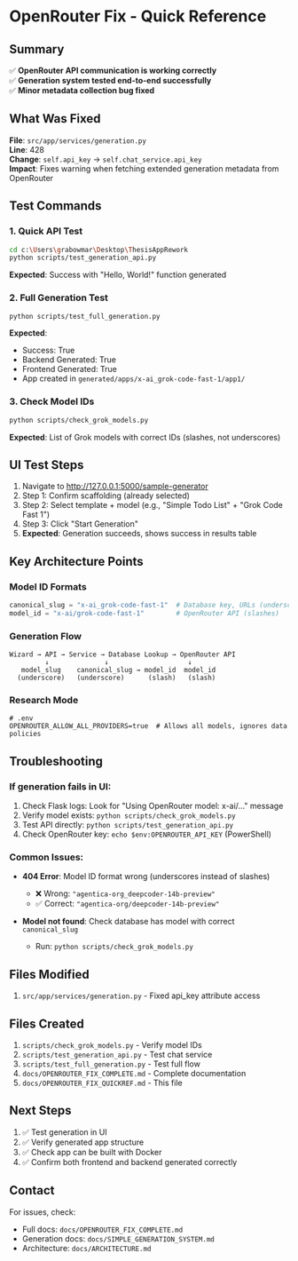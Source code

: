 # OpenRouter Fix - Quick Reference

## Summary
✅ **OpenRouter API communication is working correctly**  
✅ **Generation system tested end-to-end successfully**  
✅ **Minor metadata collection bug fixed**

## What Was Fixed
**File**: `src/app/services/generation.py`  
**Line**: 428  
**Change**: `self.api_key` → `self.chat_service.api_key`  
**Impact**: Fixes warning when fetching extended generation metadata from OpenRouter

## Test Commands

### 1. Quick API Test
```bash
cd c:\Users\grabowmar\Desktop\ThesisAppRework
python scripts/test_generation_api.py
```
**Expected**: Success with "Hello, World!" function generated

### 2. Full Generation Test
```bash
python scripts/test_full_generation.py
```
**Expected**: 
- Success: True
- Backend Generated: True
- Frontend Generated: True
- App created in `generated/apps/x-ai_grok-code-fast-1/app1/`

### 3. Check Model IDs
```bash
python scripts/check_grok_models.py
```
**Expected**: List of Grok models with correct IDs (slashes, not underscores)

## UI Test Steps
1. Navigate to http://127.0.0.1:5000/sample-generator
2. Step 1: Confirm scaffolding (already selected)
3. Step 2: Select template + model (e.g., "Simple Todo List" + "Grok Code Fast 1")
4. Step 3: Click "Start Generation"
5. **Expected**: Generation succeeds, shows success in results table

## Key Architecture Points

### Model ID Formats
```python
canonical_slug = "x-ai_grok-code-fast-1"  # Database key, URLs (underscores)
model_id = "x-ai/grok-code-fast-1"        # OpenRouter API (slashes)
```

### Generation Flow
```
Wizard → API → Service → Database Lookup → OpenRouter API
         ↓              ↓                    ↓
   model_slug    canonical_slug → model_id  model_id
  (underscore)   (underscore)      (slash)   (slash)
```

### Research Mode
```properties
# .env
OPENROUTER_ALLOW_ALL_PROVIDERS=true  # Allows all models, ignores data policies
```

## Troubleshooting

### If generation fails in UI:
1. Check Flask logs: Look for "Using OpenRouter model: x-ai/..." message
2. Verify model exists: `python scripts/check_grok_models.py`
3. Test API directly: `python scripts/test_generation_api.py`
4. Check OpenRouter key: `echo $env:OPENROUTER_API_KEY` (PowerShell)

### Common Issues:
- **404 Error**: Model ID format wrong (underscores instead of slashes)
  - ❌ Wrong: `"agentica-org_deepcoder-14b-preview"`
  - ✅ Correct: `"agentica-org/deepcoder-14b-preview"`
  
- **Model not found**: Check database has model with correct `canonical_slug`
  - Run: `python scripts/check_grok_models.py`

## Files Modified
1. `src/app/services/generation.py` - Fixed api_key attribute access

## Files Created
1. `scripts/check_grok_models.py` - Verify model IDs
2. `scripts/test_generation_api.py` - Test chat service
3. `scripts/test_full_generation.py` - Test full flow
4. `docs/OPENROUTER_FIX_COMPLETE.md` - Complete documentation
5. `docs/OPENROUTER_FIX_QUICKREF.md` - This file

## Next Steps
1. ✅ Test generation in UI
2. ✅ Verify generated app structure
3. ✅ Check app can be built with Docker
4. ✅ Confirm both frontend and backend generated correctly

## Contact
For issues, check:
- Full docs: `docs/OPENROUTER_FIX_COMPLETE.md`
- Generation docs: `docs/SIMPLE_GENERATION_SYSTEM.md`
- Architecture: `docs/ARCHITECTURE.md`
